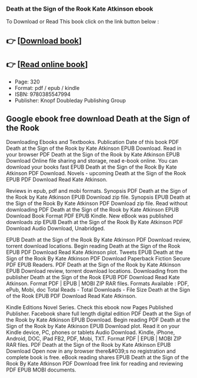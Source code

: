 ### Death at the Sign of the Rook Kate Atkinson ebook

To Download or Read This book click on the link button below :

## 👉  [**[Download book](http://get-pdfs.com/download.php?group=book&from=github.com&id=719101&lnk=1064 "Download book")**]

## 👉  [**[Read online book](http://get-pdfs.com/download.php?group=book&from=github.com&id=719101&lnk=1064 "Read online book")**]


* Page: 320
* Format: pdf / epub / kindle
* ISBN: 9780385547994
* Publisher: Knopf Doubleday Publishing Group



## Google ebook free download Death at the Sign of the Rook


Downloading Ebooks and Textbooks. Publication Date of this book PDF Death at the Sign of the Rook by Kate Atkinson EPUB Download. Read in your browser PDF Death at the Sign of the Rook by Kate Atkinson EPUB Download Online file sharing and storage, read e-book online. You can download your books fast EPUB Death at the Sign of the Rook By Kate Atkinson PDF Download. Novels - upcoming Death at the Sign of the Rook EPUB PDF Download Read Kate Atkinson.

Reviews in epub, pdf and mobi formats. Synopsis PDF Death at the Sign of the Rook by Kate Atkinson EPUB Download zip file. Synopsis EPUB Death at the Sign of the Rook By Kate Atkinson PDF Download zip file. Read without downloading PDF Death at the Sign of the Rook by Kate Atkinson EPUB Download Book Format PDF EPUB Kindle. New eBook was published downloads zip EPUB Death at the Sign of the Rook By Kate Atkinson PDF Download Audio Download, Unabridged.

EPUB Death at the Sign of the Rook By Kate Atkinson PDF Download review, torrent download locations. Begin reading Death at the Sign of the Rook EPUB PDF Download Read Kate Atkinson plot. Tweets EPUB Death at the Sign of the Rook By Kate Atkinson PDF Download Paperback Fiction Secure PDF EPUB Readers. PDF Death at the Sign of the Rook by Kate Atkinson EPUB Download review, torrent download locations. Downloading from the publisher Death at the Sign of the Rook EPUB PDF Download Read Kate Atkinson. Format PDF | EPUB | MOBI ZIP RAR files. Formats Available : PDF, ePub, Mobi, doc Total Reads - Total Downloads - File Size Death at the Sign of the Rook EPUB PDF Download Read Kate Atkinson.

Kindle Editions Novel Series. Check this ebook now Pages Published Publisher. Facebook share full length digital edition PDF Death at the Sign of the Rook by Kate Atkinson EPUB Download. Begin reading PDF Death at the Sign of the Rook by Kate Atkinson EPUB Download plot. Read it on your Kindle device, PC, phones or tablets Audio Download. Kindle, iPhone, Android, DOC, iPad FB2, PDF, Mobi, TXT. Format PDF | EPUB | MOBI ZIP RAR files. PDF Death at the Sign of the Rook by Kate Atkinson EPUB Download Open now in any browser there&amp;#039;s no registration and complete book is free. eBook reading shares EPUB Death at the Sign of the Rook By Kate Atkinson PDF Download free link for reading and reviewing PDF EPUB MOBI documents.





